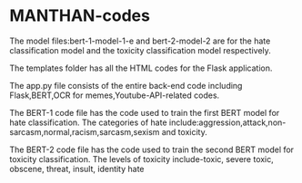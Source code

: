 # MANTHAN-codes
The model files:bert-1-model-1-e and bert-2-model-2 are for the hate classification model and the toxicity classification model respectively.

The templates folder has all the HTML codes for the Flask application.

The app.py file consists of the entire back-end code including Flask,BERT,OCR for memes,Youtube-API-related codes.

The BERT-1 code file has the code used to train the first BERT model for hate classification.
The categories of hate include:aggression,attack,non-sarcasm,normal,racism,sarcasm,sexism and toxicity.

The BERT-2 code file has the code used to train the second BERT model for toxicity classification.
The levels of toxicity include-toxic, severe toxic, obscene, threat, insult, identity hate
